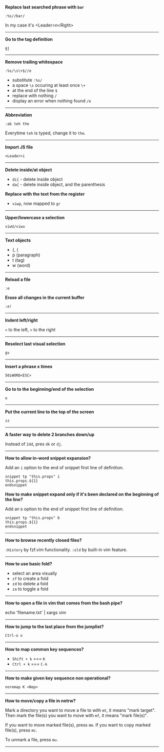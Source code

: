 **Replace last searched phrase with `bar`**

`:%s//bar/`

In my case it's \<Leader>n\<Right>

---

**Go to the tag definition**

`gj`

---

**Remove trailing whitespace**

`:%s/\s\+$//e`

- substitute `:%s/`
- a space `\s` occuring at least once `\+`
- at the end of the line `$`
- replace with nothing `/`
- display an error when nothing found `/e`

---

**Abbreviation**

`:ab teh the`

Everytime `teh` is typed, change it to `the`.

---

**Import JS file**

`<Leader>i`

---

**Delete inside/at object**

- `di{` - delete inside object
- `da{` - delete inside object, and the parenthesis

**Replace with the text from the register**

- `viwp`, now mapped to `gr`

---

**Upper/lowercase a selection**

`viwU/viwu`

---

**Text objects**

- {, (
- p (paragraph)
- t (tag)
- w (word)

---

**Reload a file**

`:e`

**Erase all changes in the current buffer**

`:e!`

---

**Indent left/right**

`<` to the left,
`>` to the right

---

**Reselect last visual selection**

`gv`

---

**Insert a phrase x times**

`50iWORD<ESC>`

---

**Go to to the beginning/end of the selection**

`o`

---

**Put the current line to the top of the screen**

`zz`

---

**A faster way to delete 2 branches down/up**

Instead of `2dd`, pres `dk` or `dj`.

---

**How to allow in-word snippet expansion?**

Add an `i` option to the end of snippet first line of definition.

```
snippet tp "this.props" i
this.props.${1}
endsnippet
```

**How to make snippet expand only if it's been declared on the beginning of the line?**

Add an `b` option to the end of snippet first line of definition.

```
snippet tp "this.props" b
this.props.${1}
endsnippet
```

---

**How to browse recently closed files?**

`:History` by fzf.vim functionality.
`:old` by built-in vim feature.

---

**How to use basic fold?**

- select an area visually
- `zf` to create a fold
- `zd` to delete a fold
- `za` to toggle a fold

---

**How to open a file in vim that comes from the bash pipe?**

echo 'filename.txt' | xargs vim

---

**How to jump to the last place from the jumplist?**

`Ctrl-o o`

---

**How to map common key sequences?**

- `Shift + k` === `K`
- `Ctrl + k` === `C-k`

---

**How to make given key sequence non operational?**

`noremap K <Nop>`

---

**How to move/copy a file in netrw?**

Mark a directory you want to move a file to with `mt`, it means "mark target".
Then mark the file(s) you want to move with `mf`, it means "mark file(s)".

If you want to move marked file(s), press `mm`.
If you want to copy marked file(s), press `mc`.

To unmark a file, press `mu`.

---

